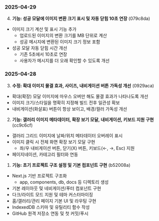 ### 2025-04-29

4. **기능: 성공 모달에 이미지 변환 크기 표시 및 자동 닫힘 10초 연장** (079c8da)
  - 이미지 크기 계산 및 표시 기능 추가
    - 업로드된 이미지의 변환 크기를 MB 단위로 계산
    - 성공 메시지에 변환된 이미지 크기 정보 포함
  - 성공 모달 자동 닫힘 시간 개선
    - 기존 5초에서 10초로 연장
    - 사용자가 메시지를 더 오래 확인할 수 있도록 개선

### 2025-04-28

3. **수정: 확대 이미지 물결 효과, 사이즈, 내비게이션 버튼 가독성 개선** (0929aca)
  - 확대(확장) 모달 이미지에 마우스 오버만 해도 물결 효과가 나타나도록 개선
  - 이미지 크기/스타일을 명확히 지정해 빌드 전후 일관성 확보
  - 내비게이션(화살표) 버튼이 항상 보이고, 배경/컬러 가독성 개선

2. **기능: 갤러리 이미지 메타데이터, 확장 보기 모달, 내비게이션, 키보드 지원 구현** (cc9c6cf)
  - 갤러리 그리드 이미지에 날짜/위치 메타데이터 오버레이 표시
  - 이미지 클릭 시 전체 화면 확장 보기 모달 구현
    - 좌/우 내비게이션 버튼, 닫기(X) 버튼, 키보드(←, →, Esc) 지원
  - 페이지네이션, 카테고리 필터와 연동

1. **기능: 초기 프로젝트 구조 설정 및 기본 컴포넌트 구현** (b52008a)
  - Next.js 기반 프로젝트 구조화
    - app, components, db, docs 등 디렉토리 생성
  - 기본 레이아웃 및 네비게이션/푸터 컴포넌트 구현
  - 다크/라이트 모드 지원 및 테마 커스터마이징
  - 홈/갤러리/관리 페이지 기본 UI 및 라우팅 구현
  - IndexedDB 스키마 및 유틸리티 함수 작성
  - GitHub 원격 저장소 연동 및 첫 커밋/푸시
